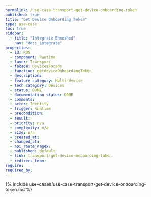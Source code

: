 ```yaml
---
permalink: /use-case-transport-get-device-onboarding-token
published: true
title: "Get Device Onboarding Token"
type: use-case
toc: true
sidebar:
  - title: "Integrate Enmeshed"
    nav: "docs_integrate"
properties:
  - id: RD5
  - component: Runtime
  - layer: Transport
  - facade: DevicesFacade
  - function: getdeviceOnboardingToken
  - description:
  - feature category: Multi-device
  - tech category: Devices
  - status: DONE
  - documentation status: DONE
  - comments:
  - actor: Identity
  - trigger: Runtime
  - precondition:
  - result:
  - priority: n/a
  - complexity: n/a
  - size: n/a
  - created_at:
  - changed_at:
  - api_route_regex:
  - published: default
  - link: transport/get-device-onboarding-token
  - redirect_from:
require:
required_by:
---
```


{% include use-cases/use-case-transport-get-device-onboarding-token.md %}
